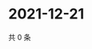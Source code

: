 # 2021-12-21

共 0 条

<!-- BEGIN WEIBO -->
<!-- 最后更新时间 Tue Dec 21 2021 10:05:18 GMT+0800 (China Standard Time) -->

<!-- END WEIBO -->
